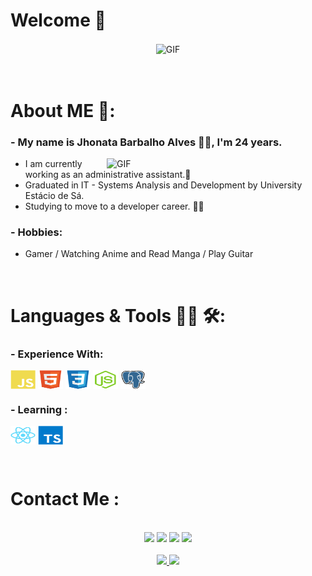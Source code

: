 # Welcome 🥳
<div align="center">
  <img hight="600" width="1000" alt="GIF" align="center" src="https://37.media.tumblr.com/2f1ab28c7ee70e09b6b4650bcc978638/tumblr_n2h1yxY0ww1tvpbr5o1_500.gif">  
</div>

</br>
</br>

# About ME 👦:


### - My name is Jhonata Barbalho Alves 🐱‍👤, I'm 24 years.

<img hight="250" width="350" alt="GIF" align="right" src="https://animecrazies.com.br/wp-content/uploads/2020/10/avaliar-animes.gif">

- I am currently working as an administrative assistant.📑
- Graduated in IT - Systems Analysis and Development by University Estácio de Sá.
- Studying to move to a developer career. 👨‍💻

### - Hobbies:
- Gamer / Watching Anime and Read Manga / Play Guitar

</br>

# Languages & Tools 👨‍💻 🛠:

### - Experience With:

<p align="left">  
  <img align="center" alt="4llves-Js" height="30" width="40" src="https://raw.githubusercontent.com/devicons/devicon/master/icons/javascript/javascript-plain.svg">  
  <img align="center" alt="4llves-HTML" height="30" width="40" src="https://raw.githubusercontent.com/devicons/devicon/master/icons/html5/html5-original.svg">
  <img align="center" alt="4llves-CSS" height="30" width="40" src="https://raw.githubusercontent.com/devicons/devicon/master/icons/css3/css3-original.svg">
  <img align="center" alt="4llves-NodeJS" height="30" width="40" src="https://github.com/devicons/devicon/blob/master/icons/nodejs/nodejs-original.svg"> 
  <img align="center" alt="4llves-PostgreSQL" height="30" width="40" src="https://github.com/devicons/devicon/blob/master/icons/postgresql/postgresql-original.svg">
</p>

### - Learning :

<p align="left">  
  <img align="center" alt="4llves-React" height="30" width="40" src="https://raw.githubusercontent.com/devicons/devicon/master/icons/react/react-original.svg">
  <img align="center" alt="4llves-Ts" height="30" width="40" src="https://raw.githubusercontent.com/devicons/devicon/master/icons/typescript/typescript-plain.svg">  
</p>

</br>

# Contact Me :

</br>

<div align="center">
  <a href="https://instagram.com/4llves_" target="_blank"><img src="https://img.shields.io/badge/Instagram-E4405F?style=for-the-badge&logo=instagram&logoColor=white" target="_blank"></a>
 	<a href="https://www.twitch.tv/4llves" target="_blank"><img src="https://img.shields.io/badge/Twitch-9146FF?style=for-the-badge&logo=twitch&logoColor=white" target="_blank"></a> 
  <a href = "mailto:jhonatab4@gmail.com"><img src="https://img.shields.io/badge/-Gmail-%23333?style=for-the-badge&logo=gmail&logoColor=white" target="_blank"></a>
  <a href="https://www.linkedin.com/in/jhonata-barbalho-alves-7341a7124" target="_blank"><img src="https://img.shields.io/badge/-LinkedIn-%230077B5?style=for-the-badge&logo=linkedin&logoColor=white" target="_blank"></a> 
</div>

</br>

<div align="center">
  <a href="https://github.com/4llves">
  <img height="180em" src="https://github-readme-stats.vercel.app/api?username=4llves&show_icons=true&theme=highcontrast&include_all_commits=true&count_private=true"/>
  <img height="180em" src="https://github-readme-stats.vercel.app/api/top-langs/?username=4llves&layout=compact&langs_count=7&theme=highcontrast"/>
</div>
